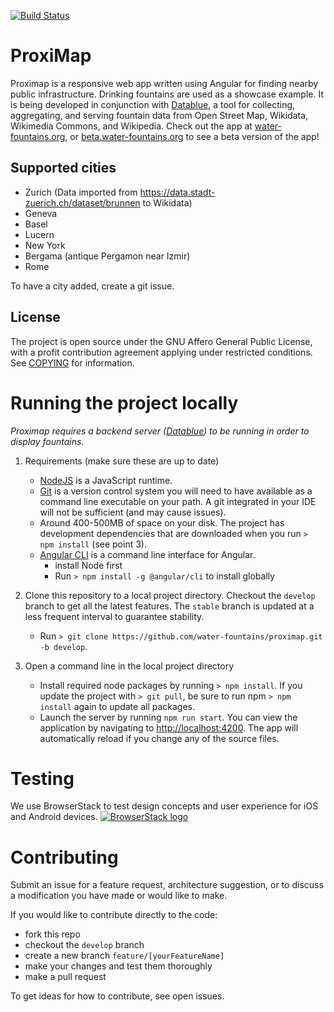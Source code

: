 [![Build Status](https://travis-ci.org/water-fountains/proximap.svg?branch=develop)](https://travis-ci.org/water-fountains/proximap)

# ProxiMap

Proximap is a responsive web app written using Angular for finding nearby public infrastructure. Drinking fountains are used as a showcase example.
It is being developed in conjunction with [Datablue](https://github.com/water-fountains/datablue), a tool for collecting, aggregating, and serving
fountain data from Open Street Map, Wikidata, Wikimedia Commons, and Wikipedia. Check out the app at [water-fountains.org](https://water-fountains.org), or [beta.water-fountains.org](https://beta.water-fountains.org) to see a beta version of the app!

## Supported cities
- Zurich (Data imported from https://data.stadt-zuerich.ch/dataset/brunnen to Wikidata)
- Geneva
- Basel
- Lucern
- New York
- Bergama (antique Pergamon near Izmir)
- Rome

To have a city added, create a git issue.

## License
The project is open source under the GNU Affero General Public License, with a profit contribution agreement applying under restricted conditions. See [COPYING](/COPYING) for information.

# Running the project locally

*Proximap requires a backend server ([Datablue](https://github.com/water-fountains/datablue)) to be running in order to display fountains.*

1. Requirements (make sure these are up to date)
    - [NodeJS](https://nodejs.org) is a JavaScript runtime.
    - [Git](https://git-scm.com/) is a version control system you will need to have available as a command line executable on your path. A git integrated in your IDE will not be sufficient (and may cause issues).
    - Around 400-500MB of space on your disk. The project has development dependencies that are downloaded when you run `> npm install` (see point 3).
    - [Angular CLI](https://cli.angular.io/) is a command line interface for Angular.
      - install Node first
      - Run `> npm install -g @angular/cli` to install globally

2. Clone this repository to a local project directory. Checkout the `develop` branch to get all the latest features. The `stable` branch is updated at a less frequent interval to guarantee stability.
    - Run `> git clone https://github.com/water-fountains/proximap.git -b develop`.

3. Open a command line in the local project directory
    - Install required node packages by running `> npm install`. If you update the project with `> git pull`, be sure to run npm `> npm install` again to update all packages.
    - Launch the server by running `npm run start`. You can view the application by navigating to <a href="http://localhost:4200" target="_blank" >http://localhost:4200</a>. The app will automatically reload if you change any of the source files. 

# Testing
We use BrowserStack to test design concepts and user experience for iOS and Android devices.
[![BrowserStack logo](https://raw.githubusercontent.com/mmmatthew/proximap/master/docs/images/BrowserStack_Logo-01.png "BrowserStack")](http://browserstack.com/)

# Contributing

Submit an issue for a feature request, architecture suggestion, or to discuss a modification you have made or would like to make. 

If you would like to contribute directly to the code:
- fork this repo
- checkout the `develop` branch
- create a new branch `feature/[yourFeatureName]`
- make your changes and test them thoroughly
- make a pull request

To get ideas for how to contribute, see open issues.
